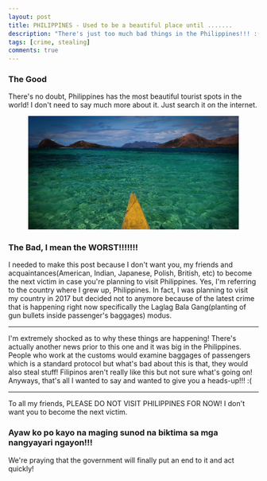 ```yaml
---
layout: post
title: PHILIPPINES - Used to be a beautiful place until .......
description: "There's just too much bad things in the Philippines!!! :("
tags: [crime, stealing]
comments: true
---
```


### The Good

There's no doubt, Philippines has the most beautiful tourist spots in the world! I don't need to say much more about it. Just search it on the internet.

<figure>
    <a href="/images/yellowboat.jpg"><img src="/images/yellowboat.jpg"></a>
</figure>

### The Bad, I mean the WORST!!!!!!!

I needed to make this post because I don't want you, my friends and acquaintances(American, Indian, Japanese, Polish, British, etc) to become the next victim in case you're planning to visit Philippines. Yes, I'm referring to the country where I grew up, Philippines. In fact, I was planning to visit my country in 2017 but decided not to anymore because of the latest crime that is happening right now specifically the Laglag Bala Gang(planting of gun bullets inside passenger's baggages) modus.

---
I'm extremely shocked as to why these things are happening! There's actually another news prior to this one and it was big in the Philippines. People who work at the customs would examine baggages of passengers which is a standard protocol but what's bad about this is that, they would also steal stuff! Filipinos aren't really like this but not sure what's going on! Anyways, that's all I wanted to say and wanted to give you a heads-up!!! :( 

---
To all my friends, PLEASE DO NOT VISIT PHILIPPINES FOR NOW! I don't want you to become the next victim.

### Ayaw ko po kayo na maging sunod na biktima sa mga nangyayari ngayon!!!

We're praying that the government will finally put an end to it and act quickly!
